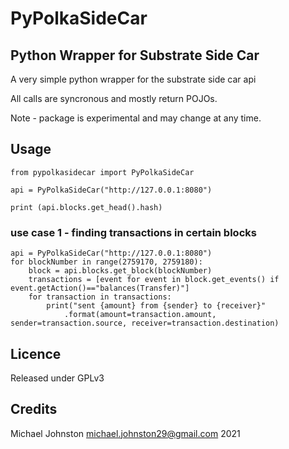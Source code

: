 
# PyPolkaSideCar

## Python Wrapper for Substrate Side Car

  

A very simple python wrapper for the substrate side car api

All calls are syncronous and mostly return POJOs.

Note - package is experimental and may change at any time.

## Usage

    from pypolkasidecar import PyPolkaSideCar
	
	api = PyPolkaSideCar("http://127.0.0.1:8080")
	
	print (api.blocks.get_head().hash)

### use case 1 - finding transactions in certain blocks

    api = PyPolkaSideCar("http://127.0.0.1:8080")
    for blockNumber in range(2759170, 2759180):
	    block = api.blocks.get_block(blockNumber)
	    transactions = [event for event in block.get_events() if event.getAction()=="balances(Transfer)"]
	    for transaction in transactions:
		    print("sent {amount} from {sender} to {receiver}"
			    .format(amount=transaction.amount, sender=transaction.source, receiver=transaction.destination)

## Licence
Released under GPLv3

## Credits
Michael Johnston <michael.johnston29@gmail.com>
2021
